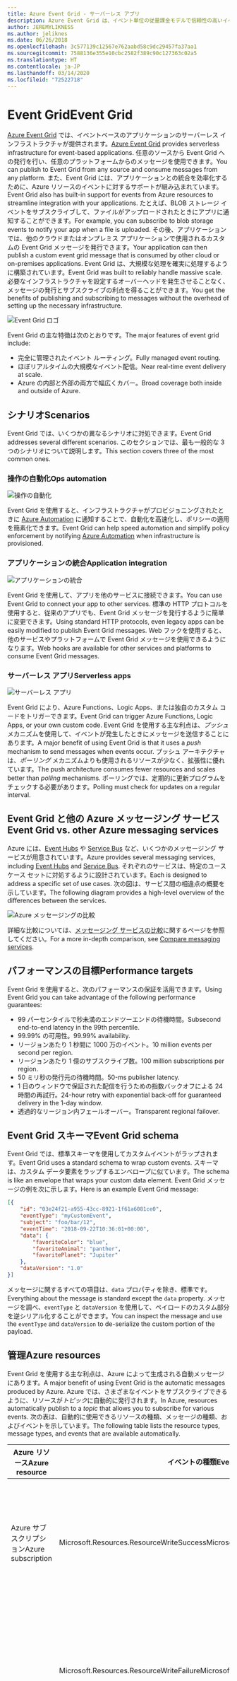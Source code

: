 ```yaml
---
title: Azure Event Grid - サーバーレス アプリ
description: Azure Event Grid は、イベント単位の従量課金モデルで信頼性の高いイベント配信と大規模なルーティングを実現するサーバーレス ソリューションです。
author: JEREMYLIKNESS
ms.author: jeliknes
ms.date: 06/26/2018
ms.openlocfilehash: 3c577139c12567e762aabd58c9dc29457fa37aa1
ms.sourcegitcommit: 7588136e355e10cbc2582f389c90c127363c02a5
ms.translationtype: HT
ms.contentlocale: ja-JP
ms.lasthandoff: 03/14/2020
ms.locfileid: "72522718"
---
```

# <a name="event-grid"></a><span data-ttu-id="fde3e-103">Event Grid</span><span class="sxs-lookup"><span data-stu-id="fde3e-103">Event Grid</span></span>

<span data-ttu-id="fde3e-104">[Azure Event Grid](/azure/event-grid/overview) では、イベントベースのアプリケーションのサーバーレス インフラストラクチャが提供されます。</span><span class="sxs-lookup"><span data-stu-id="fde3e-104">[Azure Event Grid](/azure/event-grid/overview) provides serverless infrastructure for event-based applications.</span></span> <span data-ttu-id="fde3e-105">任意のソースから Event Grid への発行を行い、任意のプラットフォームからのメッセージを使用できます。</span><span class="sxs-lookup"><span data-stu-id="fde3e-105">You can publish to Event Grid from any source and consume messages from any platform.</span></span> <span data-ttu-id="fde3e-106">また、Event Grid には、アプリケーションとの統合を効率化するために、Azure リソースのイベントに対するサポートが組み込まれています。</span><span class="sxs-lookup"><span data-stu-id="fde3e-106">Event Grid also has built-in support for events from Azure resources to streamline integration with your applications.</span></span> <span data-ttu-id="fde3e-107">たとえば、BLOB ストレージ イベントをサブスクライブして、ファイルがアップロードされたときにアプリに通知することができます。</span><span class="sxs-lookup"><span data-stu-id="fde3e-107">For example, you can subscribe to blob storage events to notify your app when a file is uploaded.</span></span> <span data-ttu-id="fde3e-108">その後、アプリケーションでは、他のクラウドまたはオンプレミス アプリケーションで使用されるカスタムの Event Grid メッセージを発行できます。</span><span class="sxs-lookup"><span data-stu-id="fde3e-108">Your application can then publish a custom event grid message that is consumed by other cloud or on-premises applications.</span></span> <span data-ttu-id="fde3e-109">Event Grid は、大規模な処理を確実に処理するように構築されています。</span><span class="sxs-lookup"><span data-stu-id="fde3e-109">Event Grid was built to reliably handle massive scale.</span></span> <span data-ttu-id="fde3e-110">必要なインフラストラクチャを設定するオーバーヘッドを発生させることなく、メッセージの発行とサブスクライブの利点を得ることができます。</span><span class="sxs-lookup"><span data-stu-id="fde3e-110">You get the benefits of publishing and subscribing to messages without the overhead of setting up the necessary infrastructure.</span></span>

![Event Grid ロゴ](./media/event-grid-logo.png)

<span data-ttu-id="fde3e-112">Event Grid の主な特徴は次のとおりです。</span><span class="sxs-lookup"><span data-stu-id="fde3e-112">The major features of event grid include:</span></span>

- <span data-ttu-id="fde3e-113">完全に管理されたイベント ルーティング。</span><span class="sxs-lookup"><span data-stu-id="fde3e-113">Fully managed event routing.</span></span>
- <span data-ttu-id="fde3e-114">ほぼリアルタイムの大規模なイベント配信。</span><span class="sxs-lookup"><span data-stu-id="fde3e-114">Near real-time event delivery at scale.</span></span>
- <span data-ttu-id="fde3e-115">Azure の内部と外部の両方で幅広くカバー。</span><span class="sxs-lookup"><span data-stu-id="fde3e-115">Broad coverage both inside and outside of Azure.</span></span>

## <a name="scenarios"></a><span data-ttu-id="fde3e-116">シナリオ</span><span class="sxs-lookup"><span data-stu-id="fde3e-116">Scenarios</span></span>

<span data-ttu-id="fde3e-117">Event Grid では、いくつかの異なるシナリオに対処できます。</span><span class="sxs-lookup"><span data-stu-id="fde3e-117">Event Grid addresses several different scenarios.</span></span> <span data-ttu-id="fde3e-118">このセクションでは、最も一般的な 3 つのシナリオについて説明します。</span><span class="sxs-lookup"><span data-stu-id="fde3e-118">This section covers three of the most common ones.</span></span>

### <a name="ops-automation"></a><span data-ttu-id="fde3e-119">操作の自動化</span><span class="sxs-lookup"><span data-stu-id="fde3e-119">Ops automation</span></span>

![操作の自動化](./media/ops-automation.png)

<span data-ttu-id="fde3e-121">Event Grid を使用すると、インフラストラクチャがプロビジョニングされたときに [Azure Automation](https://docs.microsoft.com/azure/automation) に通知することで、自動化を高速化し、ポリシーの適用を簡素化できます。</span><span class="sxs-lookup"><span data-stu-id="fde3e-121">Event Grid can help speed automation and simplify policy enforcement by notifying [Azure Automation](https://docs.microsoft.com/azure/automation) when infrastructure is provisioned.</span></span>

### <a name="application-integration"></a><span data-ttu-id="fde3e-122">アプリケーションの統合</span><span class="sxs-lookup"><span data-stu-id="fde3e-122">Application integration</span></span>

![アプリケーションの統合](./media/app-integration.png)

<span data-ttu-id="fde3e-124">Event Grid を使用して、アプリを他のサービスに接続できます。</span><span class="sxs-lookup"><span data-stu-id="fde3e-124">You can use Event Grid to connect your app to other services.</span></span> <span data-ttu-id="fde3e-125">標準の HTTP プロトコルを使用すると、従来のアプリでも、Event Grid メッセージを発行するように簡単に変更できます。</span><span class="sxs-lookup"><span data-stu-id="fde3e-125">Using standard HTTP protocols, even legacy apps can be easily modified to publish Event Grid messages.</span></span> <span data-ttu-id="fde3e-126">Web フックを使用すると、他のサービスやプラットフォームで Event Grid メッセージを使用できるようになります。</span><span class="sxs-lookup"><span data-stu-id="fde3e-126">Web hooks are available for other services and platforms to consume Event Grid messages.</span></span>

### <a name="serverless-apps"></a><span data-ttu-id="fde3e-127">サーバーレス アプリ</span><span class="sxs-lookup"><span data-stu-id="fde3e-127">Serverless apps</span></span>

![サーバーレス アプリ](./media/serverless-apps.png)

<span data-ttu-id="fde3e-129">Event Grid により、Azure Functions、Logic Apps、または独自のカスタム コードをトリガーできます。</span><span class="sxs-lookup"><span data-stu-id="fde3e-129">Event Grid can trigger Azure Functions, Logic Apps, or your own custom code.</span></span> <span data-ttu-id="fde3e-130">Event Grid を使用する主な利点は、*プッシュ* メカニズムを使用して、イベントが発生したときにメッセージを送信することにあります。</span><span class="sxs-lookup"><span data-stu-id="fde3e-130">A major benefit of using Event Grid is that it uses a *push* mechanism to send messages when events occur.</span></span> <span data-ttu-id="fde3e-131">プッシュ アーキテクチャは、*ポーリング* メカニズムよりも使用されるリソースが少なく、拡張性に優れています。</span><span class="sxs-lookup"><span data-stu-id="fde3e-131">The push architecture consumes fewer resources and scales better than *polling* mechanisms.</span></span> <span data-ttu-id="fde3e-132">ポーリングでは、定期的に更新プログラムをチェックする必要があります。</span><span class="sxs-lookup"><span data-stu-id="fde3e-132">Polling must check for updates on a regular interval.</span></span>

## <a name="event-grid-vs-other-azure-messaging-services"></a><span data-ttu-id="fde3e-133">Event Grid と他の Azure メッセージング サービス</span><span class="sxs-lookup"><span data-stu-id="fde3e-133">Event Grid vs. other Azure messaging services</span></span>

<span data-ttu-id="fde3e-134">Azure には、[Event Hubs](https://docs.microsoft.com/azure/event-hubs) や [Service Bus](https://docs.microsoft.com/azure/service-bus-messaging) など、いくつかのメッセージング サービスが用意されています。</span><span class="sxs-lookup"><span data-stu-id="fde3e-134">Azure provides several messaging services, including [Event Hubs](https://docs.microsoft.com/azure/event-hubs) and [Service Bus](https://docs.microsoft.com/azure/service-bus-messaging).</span></span> <span data-ttu-id="fde3e-135">それぞれのサービスは、特定のユース ケース セットに対処するように設計されています。</span><span class="sxs-lookup"><span data-stu-id="fde3e-135">Each is designed to address a specific set of use cases.</span></span> <span data-ttu-id="fde3e-136">次の図は、サービス間の相違点の概要を示しています。</span><span class="sxs-lookup"><span data-stu-id="fde3e-136">The following diagram provides a high-level overview of the differences between the services.</span></span>

![Azure メッセージングの比較](./media/azure-messaging-services.png)

<span data-ttu-id="fde3e-138">詳細な比較については、[メッセージング サービスの比較](https://docs.microsoft.com/azure/event-grid/compare-messaging-services)に関するページを参照してください。</span><span class="sxs-lookup"><span data-stu-id="fde3e-138">For a more in-depth comparison, see [Compare messaging services](https://docs.microsoft.com/azure/event-grid/compare-messaging-services).</span></span>

## <a name="performance-targets"></a><span data-ttu-id="fde3e-139">パフォーマンスの目標</span><span class="sxs-lookup"><span data-stu-id="fde3e-139">Performance targets</span></span>

<span data-ttu-id="fde3e-140">Event Grid を使用すると、次のパフォーマンスの保証を活用できます。</span><span class="sxs-lookup"><span data-stu-id="fde3e-140">Using Event Grid you can take advantage of the following performance guarantees:</span></span>

- <span data-ttu-id="fde3e-141">99 パーセンタイルで秒未満のエンドツーエンドの待機時間。</span><span class="sxs-lookup"><span data-stu-id="fde3e-141">Subsecond end-to-end latency in the 99th percentile.</span></span>
- <span data-ttu-id="fde3e-142">99.99% の可用性。</span><span class="sxs-lookup"><span data-stu-id="fde3e-142">99.99% availability.</span></span>
- <span data-ttu-id="fde3e-143">リージョンあたり 1 秒間に 1000 万のイベント。</span><span class="sxs-lookup"><span data-stu-id="fde3e-143">10 million events per second per region.</span></span>
- <span data-ttu-id="fde3e-144">リージョンあたり 1 億のサブスクライブ数。</span><span class="sxs-lookup"><span data-stu-id="fde3e-144">100 million subscriptions per region.</span></span>
- <span data-ttu-id="fde3e-145">50 ミリ秒の発行元の待機時間。</span><span class="sxs-lookup"><span data-stu-id="fde3e-145">50-ms publisher latency.</span></span>
- <span data-ttu-id="fde3e-146">1 日のウィンドウで保証された配信を行うための指数バックオフによる 24 時間の再試行。</span><span class="sxs-lookup"><span data-stu-id="fde3e-146">24-hour retry with exponential back-off for guaranteed delivery in the 1-day window.</span></span>
- <span data-ttu-id="fde3e-147">透過的なリージョン内フェールオーバー。</span><span class="sxs-lookup"><span data-stu-id="fde3e-147">Transparent regional failover.</span></span>

## <a name="event-grid-schema"></a><span data-ttu-id="fde3e-148">Event Grid スキーマ</span><span class="sxs-lookup"><span data-stu-id="fde3e-148">Event Grid schema</span></span>

<span data-ttu-id="fde3e-149">Event Grid では、標準スキーマを使用してカスタムイベントがラップされます。</span><span class="sxs-lookup"><span data-stu-id="fde3e-149">Event Grid uses a standard schema to wrap custom events.</span></span> <span data-ttu-id="fde3e-150">スキーマは、カスタム データ要素をラップするエンベロープに似ています。</span><span class="sxs-lookup"><span data-stu-id="fde3e-150">The schema is like an envelope that wraps your custom data element.</span></span> <span data-ttu-id="fde3e-151">Event Grid メッセージの例を次に示します。</span><span class="sxs-lookup"><span data-stu-id="fde3e-151">Here is an example Event Grid message:</span></span>

```json
[{
    "id": "03e24f21-a955-43cc-8921-1f61a6081ce0",
    "eventType": "myCustomEvent",
    "subject": "foo/bar/12",
    "eventTime": "2018-09-22T10:36:01+00:00",
    "data": {
        "favoriteColor": "blue",
        "favoriteAnimal": "panther",
        "favoritePlanet": "Jupiter"
    },
    "dataVersion": "1.0"
}]
```

<span data-ttu-id="fde3e-152">メッセージに関するすべての項目は、`data` プロパティを除き、標準です。</span><span class="sxs-lookup"><span data-stu-id="fde3e-152">Everything about the message is standard except the `data` property.</span></span> <span data-ttu-id="fde3e-153">メッセージを調べ、`eventType` と `dataVersion` を使用して、ペイロードのカスタム部分を逆シリアル化することができます。</span><span class="sxs-lookup"><span data-stu-id="fde3e-153">You can inspect the message and use the `eventType` and `dataVersion` to de-serialize the custom portion of the payload.</span></span>

## <a name="azure-resources"></a><span data-ttu-id="fde3e-154">管理</span><span class="sxs-lookup"><span data-stu-id="fde3e-154">Azure resources</span></span>

<span data-ttu-id="fde3e-155">Event Grid を使用する主な利点は、Azure によって生成される自動メッセージにあります。</span><span class="sxs-lookup"><span data-stu-id="fde3e-155">A major benefit of using Event Grid is the automatic messages produced by Azure.</span></span> <span data-ttu-id="fde3e-156">Azure では、さまざまなイベントをサブスクライブできるように、リソースが*トピック*に自動的に発行されます。</span><span class="sxs-lookup"><span data-stu-id="fde3e-156">In Azure, resources automatically publish to a *topic* that allows you to subscribe for various events.</span></span> <span data-ttu-id="fde3e-157">次の表は、自動的に使用できるリソースの種類、メッセージの種類、およびイベントを示しています。</span><span class="sxs-lookup"><span data-stu-id="fde3e-157">The following table lists the resource types, message types, and events that are available automatically.</span></span>

| <span data-ttu-id="fde3e-158">Azure リソース</span><span class="sxs-lookup"><span data-stu-id="fde3e-158">Azure resource</span></span> | <span data-ttu-id="fde3e-159">イベントの種類</span><span class="sxs-lookup"><span data-stu-id="fde3e-159">Event type</span></span> | <span data-ttu-id="fde3e-160">説明</span><span class="sxs-lookup"><span data-stu-id="fde3e-160">Description</span></span> |
| -------------- | ---------- | ----------- |
| <span data-ttu-id="fde3e-161">Azure サブスクリプション</span><span class="sxs-lookup"><span data-stu-id="fde3e-161">Azure subscription</span></span> | <span data-ttu-id="fde3e-162">Microsoft.Resources.ResourceWriteSuccess</span><span class="sxs-lookup"><span data-stu-id="fde3e-162">Microsoft.Resources.ResourceWriteSuccess</span></span> | <span data-ttu-id="fde3e-163">リソースの作成または更新操作が成功したときに発生します。</span><span class="sxs-lookup"><span data-stu-id="fde3e-163">Raised when a resource create or update operation succeeds.</span></span> |
| | <span data-ttu-id="fde3e-164">Microsoft.Resources.ResourceWriteFailure</span><span class="sxs-lookup"><span data-stu-id="fde3e-164">Microsoft.Resources.ResourceWriteFailure</span></span> | <span data-ttu-id="fde3e-165">リソースの作成または更新操作が失敗したときに発生します。</span><span class="sxs-lookup"><span data-stu-id="fde3e-165">Raised when a resource create or update operation fails.</span></span> |
| | <span data-ttu-id="fde3e-166">Microsoft.Resources.ResourceWriteCancel</span><span class="sxs-lookup"><span data-stu-id="fde3e-166">Microsoft.Resources.ResourceWriteCancel</span></span> | <span data-ttu-id="fde3e-167">リソースの作成または更新操作が取り消されたときに発生します。</span><span class="sxs-lookup"><span data-stu-id="fde3e-167">Raised when a resource create or update operation is canceled.</span></span> |
|  | <span data-ttu-id="fde3e-168">Microsoft.Resources.ResourceDeleteSuccess</span><span class="sxs-lookup"><span data-stu-id="fde3e-168">Microsoft.Resources.ResourceDeleteSuccess</span></span> | <span data-ttu-id="fde3e-169">リソースの削除操作が成功したときに発生します。</span><span class="sxs-lookup"><span data-stu-id="fde3e-169">Raised when a resource delete operation succeeds.</span></span> |
|  | <span data-ttu-id="fde3e-170">Microsoft.Resources.ResourceDeleteFailure</span><span class="sxs-lookup"><span data-stu-id="fde3e-170">Microsoft.Resources.ResourceDeleteFailure</span></span> | <span data-ttu-id="fde3e-171">リソースの削除操作が失敗したときに発生します。</span><span class="sxs-lookup"><span data-stu-id="fde3e-171">Raised when a resource delete operation fails.</span></span> |
| | <span data-ttu-id="fde3e-172">Microsoft.Resources.ResourceDeleteCancel</span><span class="sxs-lookup"><span data-stu-id="fde3e-172">Microsoft.Resources.ResourceDeleteCancel</span></span> | <span data-ttu-id="fde3e-173">リソースの削除操作が取り消されたときに発生します。</span><span class="sxs-lookup"><span data-stu-id="fde3e-173">Raised when a resource delete operation is canceled.</span></span> <span data-ttu-id="fde3e-174">このイベントは、テンプレートのデプロイが取り消された場合に発生します。</span><span class="sxs-lookup"><span data-stu-id="fde3e-174">This event happens when a template deployment is canceled.</span></span> |
| <span data-ttu-id="fde3e-175">BLOB ストレージ</span><span class="sxs-lookup"><span data-stu-id="fde3e-175">Blob storage</span></span> | <span data-ttu-id="fde3e-176">Microsoft.Storage.BlobCreated</span><span class="sxs-lookup"><span data-stu-id="fde3e-176">Microsoft.Storage.BlobCreated</span></span> | <span data-ttu-id="fde3e-177">BLOB が作成されたときに発生します。</span><span class="sxs-lookup"><span data-stu-id="fde3e-177">Raised when a blob is created.</span></span> |
| | <span data-ttu-id="fde3e-178">Microsoft.Storage.BlobDeleted</span><span class="sxs-lookup"><span data-stu-id="fde3e-178">Microsoft.Storage.BlobDeleted</span></span> | <span data-ttu-id="fde3e-179">BLOB が削除されたときに発生します。</span><span class="sxs-lookup"><span data-stu-id="fde3e-179">Raised when a blob is deleted.</span></span> |
| <span data-ttu-id="fde3e-180">Event Hubs</span><span class="sxs-lookup"><span data-stu-id="fde3e-180">Event hubs</span></span> | <span data-ttu-id="fde3e-181">Microsoft.EventHub.CaptureFileCreated</span><span class="sxs-lookup"><span data-stu-id="fde3e-181">Microsoft.EventHub.CaptureFileCreated</span></span> | <span data-ttu-id="fde3e-182">キャプチャ ファイルが作成されたときに発生します。</span><span class="sxs-lookup"><span data-stu-id="fde3e-182">Raised when a capture file is created.</span></span>
| <span data-ttu-id="fde3e-183">IoT Hub</span><span class="sxs-lookup"><span data-stu-id="fde3e-183">IoT Hub</span></span> | <span data-ttu-id="fde3e-184">Microsoft.Devices.DeviceCreated</span><span class="sxs-lookup"><span data-stu-id="fde3e-184">Microsoft.Devices.DeviceCreated</span></span> | <span data-ttu-id="fde3e-185">デバイスが IoT Hub に登録されると発行されます。</span><span class="sxs-lookup"><span data-stu-id="fde3e-185">Published when a device is registered to an IoT hub.</span></span> |
| | <span data-ttu-id="fde3e-186">Microsoft.Devices.DeviceDeleted</span><span class="sxs-lookup"><span data-stu-id="fde3e-186">Microsoft.Devices.DeviceDeleted</span></span> | <span data-ttu-id="fde3e-187">デバイスが IoT Hub から削除されると発行されます。</span><span class="sxs-lookup"><span data-stu-id="fde3e-187">Published when a device is deleted from an IoT hub.</span></span> |
| <span data-ttu-id="fde3e-188">リソース グループ</span><span class="sxs-lookup"><span data-stu-id="fde3e-188">Resource groups</span></span> | <span data-ttu-id="fde3e-189">Microsoft.Resources.ResourceWriteSuccess</span><span class="sxs-lookup"><span data-stu-id="fde3e-189">Microsoft.Resources.ResourceWriteSuccess</span></span> | <span data-ttu-id="fde3e-190">リソースの作成または更新操作が成功したときに発生します。</span><span class="sxs-lookup"><span data-stu-id="fde3e-190">Raised when a resource create or update operation succeeds.</span></span> |
| | <span data-ttu-id="fde3e-191">Microsoft.Resources.ResourceWriteFailure</span><span class="sxs-lookup"><span data-stu-id="fde3e-191">Microsoft.Resources.ResourceWriteFailure</span></span> | <span data-ttu-id="fde3e-192">リソースの作成または更新操作が失敗したときに発生します。</span><span class="sxs-lookup"><span data-stu-id="fde3e-192">Raised when a resource create or update operation fails.</span></span> |
| | <span data-ttu-id="fde3e-193">Microsoft.Resources.ResourceWriteCancel</span><span class="sxs-lookup"><span data-stu-id="fde3e-193">Microsoft.Resources.ResourceWriteCancel</span></span> | <span data-ttu-id="fde3e-194">リソースの作成または更新操作が取り消されたときに発生します。</span><span class="sxs-lookup"><span data-stu-id="fde3e-194">Raised when a resource create or update operation is canceled.</span></span> |
| | <span data-ttu-id="fde3e-195">Microsoft.Resources.ResourceDeleteSuccess</span><span class="sxs-lookup"><span data-stu-id="fde3e-195">Microsoft.Resources.ResourceDeleteSuccess</span></span> | <span data-ttu-id="fde3e-196">リソースの削除操作が成功したときに発生します。</span><span class="sxs-lookup"><span data-stu-id="fde3e-196">Raised when a resource delete operation succeeds.</span></span> |
| | <span data-ttu-id="fde3e-197">Microsoft.Resources.ResourceDeleteFailure</span><span class="sxs-lookup"><span data-stu-id="fde3e-197">Microsoft.Resources.ResourceDeleteFailure</span></span> | <span data-ttu-id="fde3e-198">リソースの削除操作が失敗したときに発生します。</span><span class="sxs-lookup"><span data-stu-id="fde3e-198">Raised when a resource delete operation fails.</span></span> |
| | <span data-ttu-id="fde3e-199">Microsoft.Resources.ResourceDeleteCancel</span><span class="sxs-lookup"><span data-stu-id="fde3e-199">Microsoft.Resources.ResourceDeleteCancel</span></span> | <span data-ttu-id="fde3e-200">リソースの削除操作が取り消されたときに発生します。</span><span class="sxs-lookup"><span data-stu-id="fde3e-200">Raised when a resource delete operation is canceled.</span></span> <span data-ttu-id="fde3e-201">このイベントは、テンプレートのデプロイが取り消された場合に発生します。</span><span class="sxs-lookup"><span data-stu-id="fde3e-201">This event happens when a template deployment is canceled.</span></span> |

<span data-ttu-id="fde3e-202">詳細については、「[Azure Event Grid イベント スキーマ](https://docs.microsoft.com/azure/event-grid/event-schema)」を参照してください。</span><span class="sxs-lookup"><span data-stu-id="fde3e-202">For more information, see [Azure Event Grid event schema](https://docs.microsoft.com/azure/event-grid/event-schema).</span></span>

<span data-ttu-id="fde3e-203">オンプレミスで実行されているアプリケーションも含め、任意の種類のアプリケーションから Event Grid にアクセスできます。</span><span class="sxs-lookup"><span data-stu-id="fde3e-203">You can access Event Grid from any type of application, even one that runs on-premises.</span></span>

## <a name="conclusion"></a><span data-ttu-id="fde3e-204">まとめ</span><span class="sxs-lookup"><span data-stu-id="fde3e-204">Conclusion</span></span>

<span data-ttu-id="fde3e-205">この章では、Azure Functions、Logic Apps、および Event Grid で構成される Azure サーバーレス プラットフォームについて学習しました。</span><span class="sxs-lookup"><span data-stu-id="fde3e-205">In this chapter you learned about the Azure serverless platform that is composed of Azure Functions, Logic Apps, and Event Grid.</span></span> <span data-ttu-id="fde3e-206">これらのリソースを使用して、完全なサーバーレス アプリ アーキテクチャを構築したり、他のクラウド リソースやオンプレミス サーバーと対話するハイブリッド ソリューションを作成したりできます。</span><span class="sxs-lookup"><span data-stu-id="fde3e-206">You can use these resources to build an entirely serverless app architecture, or create a hybrid solution that interacts with other cloud resources and on-premises servers.</span></span> <span data-ttu-id="fde3e-207">[Azure SQL](https://docs.microsoft.com/azure/sql-database) や [CosmosDB](https://docs.microsoft.com/azure/cosmos-db/introduction) などのサーバーレス データ プラットフォームと組み合わせることで、完全に管理されたクラウド ネイティブ アプリケーションをビルドできます。</span><span class="sxs-lookup"><span data-stu-id="fde3e-207">Combined with a serverless data platform such as [Azure SQL](https://docs.microsoft.com/azure/sql-database) or [CosmosDB](https://docs.microsoft.com/azure/cosmos-db/introduction), you can build fully managed cloud native applications.</span></span>

## <a name="recommended-resources"></a><span data-ttu-id="fde3e-208">推奨リソース</span><span class="sxs-lookup"><span data-stu-id="fde3e-208">Recommended resources</span></span>

- [<span data-ttu-id="fde3e-209">App Service のプラン</span><span class="sxs-lookup"><span data-stu-id="fde3e-209">App service plans</span></span>](https://docs.microsoft.com/azure/app-service/azure-web-sites-web-hosting-plans-in-depth-overview)
- [<span data-ttu-id="fde3e-210">Application Insights</span><span class="sxs-lookup"><span data-stu-id="fde3e-210">Application Insights</span></span>](https://docs.microsoft.com/azure/application-insights)
- [<span data-ttu-id="fde3e-211">Application Insights Analytics</span><span class="sxs-lookup"><span data-stu-id="fde3e-211">Application Insights Analytics</span></span>](https://docs.microsoft.com/azure/application-insights/app-insights-analytics)
- [<span data-ttu-id="fde3e-212">Azure:サーバーレスの Azure Functions を使用してアプリをクラウドに持ち込む</span><span class="sxs-lookup"><span data-stu-id="fde3e-212">Azure: Bring your app to the cloud with serverless Azure Functions</span></span>](https://channel9.msdn.com/events/Connect/2017/E102)
- [<span data-ttu-id="fde3e-213">Azure Event Grid</span><span class="sxs-lookup"><span data-stu-id="fde3e-213">Azure Event Grid</span></span>](https://docs.microsoft.com/azure/event-grid/overview)
- [<span data-ttu-id="fde3e-214">Azure Event Grid イベント スキーマ</span><span class="sxs-lookup"><span data-stu-id="fde3e-214">Azure Event Grid event schema</span></span>](https://docs.microsoft.com/azure/event-grid/event-schema)
- [<span data-ttu-id="fde3e-215">Azure Event Hubs</span><span class="sxs-lookup"><span data-stu-id="fde3e-215">Azure Event Hubs</span></span>](https://docs.microsoft.com/azure/event-hubs)
- [<span data-ttu-id="fde3e-216">Azure Functions のドキュメント</span><span class="sxs-lookup"><span data-stu-id="fde3e-216">Azure Functions documentation</span></span>](https://docs.microsoft.com/azure/azure-functions)
- [<span data-ttu-id="fde3e-217">Azure Functions でのトリガーとバインドの概念</span><span class="sxs-lookup"><span data-stu-id="fde3e-217">Azure Functions triggers and bindings concepts</span></span>](https://docs.microsoft.com/azure/azure-functions/functions-triggers-bindings)
- [<span data-ttu-id="fde3e-218">Azure Logic Apps</span><span class="sxs-lookup"><span data-stu-id="fde3e-218">Azure Logic Apps</span></span>](https://docs.microsoft.com/azure/logic-apps)
- [<span data-ttu-id="fde3e-219">Azure Service Bus</span><span class="sxs-lookup"><span data-stu-id="fde3e-219">Azure Service Bus</span></span>](https://docs.microsoft.com/azure/service-bus-messaging)
- [<span data-ttu-id="fde3e-220">Azure Table Storage</span><span class="sxs-lookup"><span data-stu-id="fde3e-220">Azure Table Storage</span></span>](https://docs.microsoft.com/azure/cosmos-db/table-storage-overview)
- [<span data-ttu-id="fde3e-221">Functions 1.x と 2.x の比較</span><span class="sxs-lookup"><span data-stu-id="fde3e-221">Compare functions 1.x and 2.x</span></span>](https://docs.microsoft.com/azure/azure-functions/functions-versions)
- [<span data-ttu-id="fde3e-222">Azure のオンプレミス データ ゲートウェイを使用してオンプレミスのデータ ソースに接続する</span><span class="sxs-lookup"><span data-stu-id="fde3e-222">Connecting to on-premises data sources with Azure On-premises Data Gateway</span></span>](https://docs.microsoft.com/azure/analysis-services/analysis-services-gateway)
- [<span data-ttu-id="fde3e-223">Azure portal で初めての関数を作成する</span><span class="sxs-lookup"><span data-stu-id="fde3e-223">Create your first function in the Azure portal</span></span>](https://docs.microsoft.com/azure/azure-functions/functions-create-first-azure-function)
- [<span data-ttu-id="fde3e-224">Azure CLI での初めての関数の作成</span><span class="sxs-lookup"><span data-stu-id="fde3e-224">Create your first function using the Azure CLI</span></span>](https://docs.microsoft.com/azure/azure-functions/functions-create-first-azure-function-azure-cli)
- [<span data-ttu-id="fde3e-225">Visual Studio での初めての関数の作成</span><span class="sxs-lookup"><span data-stu-id="fde3e-225">Create your first function using Visual Studio</span></span>](https://docs.microsoft.com/azure/azure-functions/functions-create-your-first-function-visual-studio)
- [<span data-ttu-id="fde3e-226">Functions でサポートされる言語</span><span class="sxs-lookup"><span data-stu-id="fde3e-226">Functions supported languages</span></span>](https://docs.microsoft.com/azure/azure-functions/supported-languages)
- [<span data-ttu-id="fde3e-227">Azure Functions の監視</span><span class="sxs-lookup"><span data-stu-id="fde3e-227">Monitor Azure Functions</span></span>](https://docs.microsoft.com/azure/azure-functions/functions-monitoring)
- [<span data-ttu-id="fde3e-228">Azure Functions プロキシの操作</span><span class="sxs-lookup"><span data-stu-id="fde3e-228">Work with Azure Functions Proxies</span></span>](https://docs.microsoft.com/azure/azure-functions/functions-proxies)

>[!div class="step-by-step"]
><span data-ttu-id="fde3e-229">[前へ](logic-apps.md)
>[次へ](durable-azure-functions.md)</span><span class="sxs-lookup"><span data-stu-id="fde3e-229">[Previous](logic-apps.md)
[Next](durable-azure-functions.md)</span></span>
